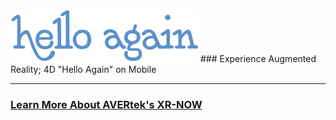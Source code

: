 <img src="images/HelloAgain_Logo-CMYK-3.png" width=300>
### Experience Augmented Reality; 4D "Hello Again" on Mobile <!-- Loads <model-viewer> for old browsers like IE11: -->
<script nomodule="" src="https://unpkg.com/@google/model-viewer/dist/model-viewer-legacy.js">
  </script>

  <!-- The following libraries and polyfills are recommended to maximize browser support -->  
  <!-- REQUIRED: Web Components polyfill to support Edge and Firefox < 63 -->
  <script src="https://unpkg.com/@webcomponents/webcomponentsjs/webcomponents-loader.js"></script>

  <!-- OPTIONAL: Intersection Observer polyfill for better performance in Safari and IE11 -->
  <script src="https://unpkg.com/intersection-observer/intersection-observer.js"></script>

  <!-- OPTIONAL: Resize Observer polyfill improves resize behavior in non-Chrome browsers -->
  <script src="https://unpkg.com/resize-observer-polyfill/dist/ResizeObserver.js"></script>

  <!-- OPTIONAL: Fullscreen polyfill is required for experimental AR features in Canary -->
  <!--<script src="https://unpkg.com/fullscreen-polyfill/dist/fullscreen.polyfill.js"></script>-->

  <!-- OPTIONAL: Include prismatic.js for Magic Leap support -->
  <!--<script src="https://unpkg.com/@magicleap/prismatic/prismatic.min.js"></script>-->
  <head>
    <title>model-viewer audio sync</title>
    <meta charset="utf-8" />
    <meta http-equiv="X-UA-Compatible" content="IE=edge" />
    <meta name="viewport" content="width=device-width, initial-scale=1" />

  <link rel="stylesheet" href="demo-styles.css" />
<script src="https://unpkg.com/@webcomponents/webcomponentsjs@2.1.3/webcomponents-loader.js"></script>
    <script src="https://unpkg.com/intersection-observer@0.5.1/intersection-observer.js"></script>
    <script src="https://unpkg.com/resize-observer-polyfill@1.5.0/dist/ResizeObserver.js"></script>
    <script src="https://unpkg.com/fullscreen-polyfill@1.0.2/dist/fullscreen.polyfill.js"></script>
    <script src="https://unpkg.com/@magicleap/prismatic/prismatic.min.js"></script>
    <script src="https://unpkg.com/focus-visible@5.0.2/dist/focus-visible.js" defer></script>
  </head>
  <body>
    <script>
      function Sync(selector, audioSelector) {
        var modelViewer = document.querySelector(selector);
        var sound = document.querySelector(audioSelector);
        var playRequest = document.querySelector("#overlay");

        sound.addEventListener("timeupdate", () => {
          modelViewer.currentTime = sound.currentTime;
          console.log("modelViewer time: " + modelViewer.currentTime);
        });

        sound.addEventListener("pause", () => {
          modelViewer.pause();
        });

        sound.addEventListener("play", () => {
          modelViewer.play();

          playRequest.classList.add("hide");
        });

        document.addEventListener("visibilitychange", () => {
          if (document.visibilityState !== "visible") {
            sound.pause();
          }
        });

        var promise = sound.play();
        if (promise !== undefined) {
          promise
            .then(_ => {
              console.log("Autoplay has worked");
              playRequest.classList.add("hide");
            })
            .catch(error => {
              // Show a "Play" button so that user can start playback.
              console.log("Autoplay has not worked");

              // show the modal dialogue to play this
              playRequest.classList.remove("hide");
            });
        }

        /*
        // this was needed because modelViewer.currentTime does not update when paused
        // https://github.com/google/model-viewer/issues/1113
        function enforceTime() {
          if (modelViewer === undefined)
            modelViewer = document.querySelector(selector);

          if (sound.paused) modelViewer.currentTime = sound.currentTime;

          // need to enforce play
          if (modelViewer.paused && typeof modelViewer.play === "function")
            modelViewer.play();

          requestAnimationFrame(enforceTime);
        }

        requestAnimationFrame(enforceTime);
        */
      }

      function playNow() {
        var playRequest = document.querySelector("#overlay");
        playRequest.classList.add("hide");

        var sound = document.querySelector("#sound");
        sound.play();
      }

      function jumpTo(time) {
        var sound = document.querySelector("#sound");
        sound.currentTime = time;
      }
    </script>

    <div id="overlay" class="show">
      <div id="request-press-play">
        <button onclick="playNow()">
          Start Audio Playback<br />(needs user interaction)
        </button>
      </div>
    </div>

    <div id="card">
<model-viewer camera-controls camera-orbit="180deg 90deg 100%" autoplay animation-name="" id="reveal" loading="eager" src="Models/Hello Again_Test_02.glb?sound=Sound/MP3_Hello Again_Test_with background music.mp3" ar="" ar-modes="scene-viewer webxr quick-look" ios-src="Models/HelloAgain.reality" alt="helloagain TEST 2" auto-rotate-delay="0" ar-scale="auto" camera-controls="" style="width: 100%; height: 600px" exposure="0.95"> <button slot="ar-button" style="background-color: white; border-radius: 8px; border: 1 px solid black; position: absolute; top: 20px; right: 20px; "> 👋 AR Click Here </button>
  

</model-viewer>
<section class="attribution">
        <div>
          <span>
            <h1>Cute Penguin</h1>
            <span>
              <audio controls autoplay loop id="sound">
                <source src="Sound/MP3_Hello Again_Test_with background music.mp3"/>
              </audio
            ></span>
          </span>
        </div>
        <div id="timesteps">
          <button onclick="jumpTo(0)">0s</button>
          <button onclick="jumpTo(5)">5s</button>
          <button onclick="jumpTo(10)">10s</button>
          <button onclick="jumpTo(15)">15s</button>
          <button onclick="jumpTo(20)">20s</button>
        </div>
      </section>

      <script>
        window.addEventListener("load", () => {
          Sync("#model-viewer", "#sound");
        });
      </script>
    </div>

<script>
/**
* Function that registers a click on an outbound link in Analytics.
* This function takes a valid URL string as an argument, and uses that URL string
* as the event label. Setting the transport method to 'beacon' lets the hit be sent
* using 'navigator.sendBeacon' in browser that support it.
*/
var getOutboundLink = function(url) {
  gtag('event', 'click', {
    'event_category': 'outbound',
    'event_label': url,
    'transport_type': 'beacon',
    'event_callback': function(){document.location = url;}
  });
}
</script>

<!-- Loads <model-viewer> for modern browsers: -->
 <script type="module" src="https://unpkg.com/@google/model-viewer/dist/model-viewer.js">
  </script>
<script nomodule="" src="https://unpkg.com/@google/model-viewer/dist/model-viewer-legacy.js"></script>
<script src="{{ "/assets/js/scale.fix.js" | relative_url }}"></script>

<!-- Loads <model-viewer> for modern browsers: -->
 <script type="module" src="https://unpkg.com/@google/model-viewer/dist/model-viewer.js">
  </script>
<script nomodule="" src="https://unpkg.com/@google/model-viewer/dist/model-viewer-legacy.js"></script>

---

### <a href="https://avertek.net/xr-now" onclick="getOutboundLink('https://avertek.net/xr-now'); return false;">Learn More About AVERtek's XR-NOW</a> 
  <br><br>

